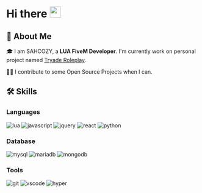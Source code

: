 # Hi there <img src="https://media.giphy.com/media/hvRJCLFzcasrR4ia7z/giphy.gif" width="29px" height="29px">

## 🚀 About Me

🎓 I am SAHCOZY, a **LUA FiveM Developer**. I'm currently work on personal project named [Tryade Roleplay](https://discord.gg/xMR3wF338x).

👨‍💻 I contribute to some Open Source Projects when I can.

## 🛠️ Skills

### Languages
![lua](https://img.shields.io/badge/Lua-2C2D72?style=for-the-badge&logo=lua&logoColor=white)
![javascript](https://img.shields.io/badge/JavaScript-F7DF1E?style=for-the-badge&logo=javascript&logoColor=black)
![jquery](https://img.shields.io/badge/jQuery-0769AD?style=for-the-badge&logo=jquery&logoColor=white)
![react](https://img.shields.io/badge/React-0769AD?style=for-the-badge&logo=react&logoColor=white)
![python](https://img.shields.io/badge/Python-3776AB?style=for-the-badge&logo=python&logoColor=white)

### Database
![mysql](https://img.shields.io/badge/MySQL-005C84?style=for-the-badge&logo=mysql&logoColor=white)
![mariadb](https://img.shields.io/badge/MariaDB-003545?style=for-the-badge&logo=mariadb&logoColor=white)
![mongodb](https://img.shields.io/badge/MongoDB-4EA94B?style=for-the-badge&logo=mongodb&logoColor=white)

### Tools
![git](https://img.shields.io/badge/GIT-E44C30?style=for-the-badge&logo=git&logoColor=white)
![vscode](https://img.shields.io/badge/Visual_Studio_Code-0078D4?style=for-the-badge&logo=visual%20studio%20code&logoColor=white)
![hyper](https://img.shields.io/badge/Hyper-000000?style=for-the-badge&logo=hyper&logoColor=white)

